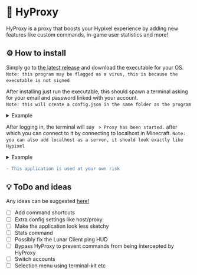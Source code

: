# 🔌 HyProxy
HyProxy is a proxy that boosts your Hypixel experience by adding new features like custom commands, in-game user statistics and more!

## ⚙ How to install
Simply go to [the latest release](https://github.com/MauritsWilke/HyProxy/releases/latest) and download the executable for your OS.\
`Note: this program may be flagged as a virus, this is because the executable is not signed`

After installing just run the executable, this should spawn a terminal asking for your email and password linked with your account.\
`Note: this will create a config.json in the same folder as the program`
<details>
<summary>Example</summary>

![image of login](https://raw.githubusercontent.com/MauritsWilke/HyProxy/main/.github/assets/login.png)
</details>

After logging in, the terminal will say ` > Proxy has been started.` after which you can connect to it by connecting to localhost in Minecraft.
`Note: you can also add localhost as a server, it should look exactly like Hypixel`

<details>
<summary>Example</summary>

![example of localhost](https://raw.githubusercontent.com/MauritsWilke/HyProxy/main/.github/assets/localhost.png)
</details>


```diff
- This application is used at your own risk
```

## 💡 ToDo and ideas
Any ideas can be suggested [here!](https://github.com/MauritsWilke/HyProxy/discussions/categories/ideas)
 - [ ] Add command shortcuts
 - [ ] Extra config settings like host/proxy
 - [ ] Make the application look less sketchy
 - [ ] Stats command
 - [ ] Possibly fix the Lunar Client ping HUD
 - [ ] Bypass HyProxy to prevent commands from being intercepted by HyProxy
 - [ ] Switch accounts 
 - [ ] Selection menu using terminal-kit etc